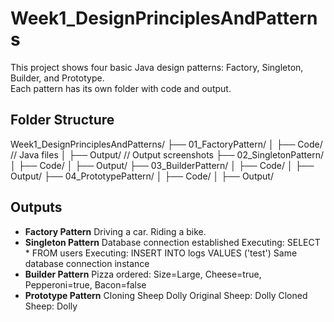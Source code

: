 # Week1_DesignPrinciplesAndPatterns
This project shows four basic Java design patterns: Factory, Singleton, Builder, and Prototype.  
Each pattern has its own folder with code and output.
## Folder Structure
Week1_DesignPrinciplesAndPatterns/
├── 01_FactoryPattern/
│   ├── Code/      // Java files
│   ├── Output/    // Output screenshots
├── 02_SingletonPattern/
│   ├── Code/
│   ├── Output/
├── 03_BuilderPattern/
│   ├── Code/
│   ├── Output/
├── 04_PrototypePattern/
│   ├── Code/
│   ├── Output/

## Outputs
- **Factory Pattern**
    Driving a car.
    Riding a bike.
- **Singleton Pattern**
    Database connection established
    Executing: SELECT * FROM users
    Executing: INSERT INTO logs VALUES ('test')
    Same database connection instance
- **Builder Pattern**
    Pizza ordered: Size=Large, Cheese=true, Pepperoni=true, Bacon=false
- **Prototype Pattern**
    Cloning Sheep Dolly
    Original Sheep: Dolly
    Cloned Sheep: Dolly
